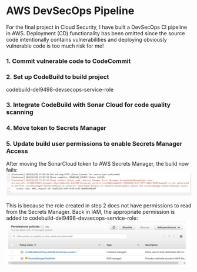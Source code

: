 # AWS DevSecOps Pipeline
For the final project in Cloud Security, I have built a DevSecOps CI pipeline in AWS. Deployment (CD) functionality has been omitted since the source code intentionally contains vulnerabilities and deploying obviously vulnerable code is too much risk for me!
### 1. Commit vulnerable code to CodeCommit
### 2. Set up CodeBuild to build project
codebuild-del9498-devsecops-service-role
### 3. Integrate CodeBuild with Sonar Cloud for code quality scanning
### 4. Move token to Secrets Manager
### 5. Update build user permissions to enable Secrets Manager Access
After moving the SonarCloud token to AWS Secrets Manager, the build now fails:
![Access Denied](screenshots/scrts-mgr-access-denied.JPG)

This is because the role created in step 2 does not have permissions to read from the Secrets Manager. Back in IAM, the appropriate permission is added to codebuild-del9498-devsecops-service-role:
![Updates](screenshots/scrts-mgr-read-write.JPG)
